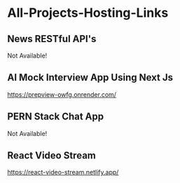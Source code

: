 # All-Projects-Hosting-Links


## News RESTful API's

Not Available!

## AI Mock Interview App Using Next Js

https://prepview-owfg.onrender.com/

## PERN Stack Chat App

Not Available!

## React Video Stream

https://react-video-stream.netlify.app/

